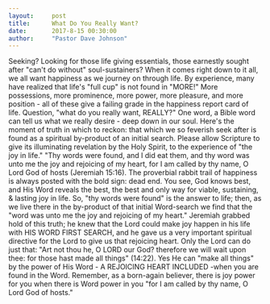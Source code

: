 ```yaml
---
layout:     post
title:      What Do You Really Want?
date:       2017-8-15 00:30:00
author:     "Pastor Dave Johnson"
---
```


Seeking? Looking for those life giving essentials, those earnestly sought after "can't do without" soul-sustainers?  When it comes right down to it all, we all want happiness as we journey on through life.  By experience, many have realized that life's "full cup" is not found in "MORE!"  More possessions, more prominence, more power, more pleasure, and more position -  all of these give a failing grade in the happiness report card of life.  Question, "what do you really want, REALLY?"   One word, a Bible word can tell us what we really desire - deep down in our soul.  Here's the moment of truth in which to reckon: that which we so feverish seek after is found as a spiritual by-product of an initial search.  Please allow Scripture to give its illuminating revelation by the Holy Spirit, to the experience of "the joy in life."  "Thy words were found, and I did eat them, and thy word was unto me the joy and rejoicing of my heart, for I am called by thy name, O Lord God of hosts (Jeremiah 15:16). The proverbial rabbit trail of happiness is always posted with the bold sign: dead end.  You see, God knows best, and His Word reveals the best, the best and only way for viable, sustaining, & lasting joy in life.  So, "thy words were found" is the answer to life; then, as we live there in the by-product of that initial Word-search  we find that the "word was unto me the joy and rejoicing of my heart."   Jeremiah grabbed hold of this truth; he knew that the Lord could make joy happen in his life with HIS WORD FIRST SEARCH, and he gave us a very important spiritual directive for the Lord to give us that rejoicing heart.  Only the Lord can do just that: "Art not thou he, O LORD our God? therefore we will wait upon thee: for those hast made all things" (14:22).  Yes He can "make all things" by the power of His Word - A REJOICING HEART INCLUDED -when you are found in the Word.  Remember, as a born-again believer, there is joy power for you when there is Word power in you "for I am called by thy name, O Lord God of hosts."

